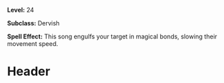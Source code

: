 <!-- TITLE: Song: Consonant Chain -->
<!-- SUBTITLE:  -->

**Level:** 24

**Subclass:** Dervish

**Spell Effect:** This song engulfs your target in magical bonds, slowing their movement speed.

# Header